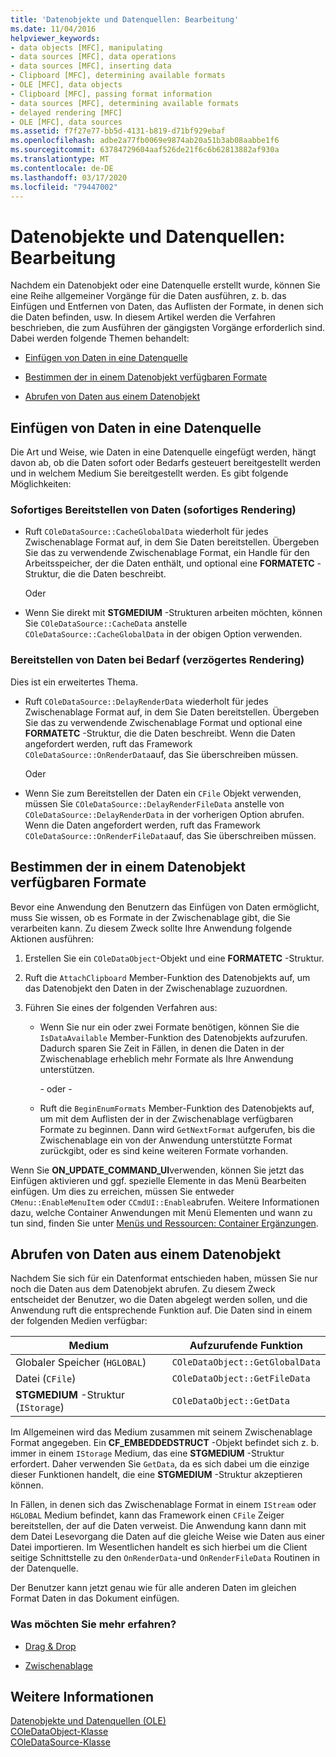 ```yaml
---
title: 'Datenobjekte und Datenquellen: Bearbeitung'
ms.date: 11/04/2016
helpviewer_keywords:
- data objects [MFC], manipulating
- data sources [MFC], data operations
- data sources [MFC], inserting data
- Clipboard [MFC], determining available formats
- OLE [MFC], data objects
- Clipboard [MFC], passing format information
- data sources [MFC], determining available formats
- delayed rendering [MFC]
- OLE [MFC], data sources
ms.assetid: f7f27e77-bb5d-4131-b819-d71bf929ebaf
ms.openlocfilehash: adbe2a77fb0069e9874ab20a51b3ab08aabbe1f6
ms.sourcegitcommit: 63784729604aaf526de21f6c6b62813882af930a
ms.translationtype: MT
ms.contentlocale: de-DE
ms.lasthandoff: 03/17/2020
ms.locfileid: "79447002"
---
```

# <a name="data-objects-and-data-sources-manipulation"></a>Datenobjekte und Datenquellen: Bearbeitung

Nachdem ein Datenobjekt oder eine Datenquelle erstellt wurde, können Sie eine Reihe allgemeiner Vorgänge für die Daten ausführen, z. b. das Einfügen und Entfernen von Daten, das Auflisten der Formate, in denen sich die Daten befinden, usw. In diesem Artikel werden die Verfahren beschrieben, die zum Ausführen der gängigsten Vorgänge erforderlich sind. Dabei werden folgende Themen behandelt:

- [Einfügen von Daten in eine Datenquelle](#_core_inserting_data_into_a_data_source)

- [Bestimmen der in einem Datenobjekt verfügbaren Formate](#_core_determining_the_formats_available_in_a_data_object)

- [Abrufen von Daten aus einem Datenobjekt](#_core_retrieving_data_from_a_data_object)

##  <a name="_core_inserting_data_into_a_data_source"></a>Einfügen von Daten in eine Datenquelle

Die Art und Weise, wie Daten in eine Datenquelle eingefügt werden, hängt davon ab, ob die Daten sofort oder Bedarfs gesteuert bereitgestellt werden und in welchem Medium Sie bereitgestellt werden. Es gibt folgende Möglichkeiten:

### <a name="supplying-data-immediately-immediate-rendering"></a>Sofortiges Bereitstellen von Daten (sofortiges Rendering)

- Ruft `COleDataSource::CacheGlobalData` wiederholt für jedes Zwischenablage Format auf, in dem Sie Daten bereitstellen. Übergeben Sie das zu verwendende Zwischenablage Format, ein Handle für den Arbeitsspeicher, der die Daten enthält, und optional eine **FORMATETC** -Struktur, die die Daten beschreibt.

     Oder

- Wenn Sie direkt mit **STGMEDIUM** -Strukturen arbeiten möchten, können Sie `COleDataSource::CacheData` anstelle `COleDataSource::CacheGlobalData` in der obigen Option verwenden.

### <a name="supplying-data-on-demand-delayed-rendering"></a>Bereitstellen von Daten bei Bedarf (verzögertes Rendering)

Dies ist ein erweitertes Thema.

- Ruft `COleDataSource::DelayRenderData` wiederholt für jedes Zwischenablage Format auf, in dem Sie Daten bereitstellen. Übergeben Sie das zu verwendende Zwischenablage Format und optional eine **FORMATETC** -Struktur, die die Daten beschreibt. Wenn die Daten angefordert werden, ruft das Framework `COleDataSource::OnRenderData`auf, das Sie überschreiben müssen.

     Oder

- Wenn Sie zum Bereitstellen der Daten ein `CFile` Objekt verwenden, müssen Sie `COleDataSource::DelayRenderFileData` anstelle von `COleDataSource::DelayRenderData` in der vorherigen Option abrufen. Wenn die Daten angefordert werden, ruft das Framework `COleDataSource::OnRenderFileData`auf, das Sie überschreiben müssen.

##  <a name="_core_determining_the_formats_available_in_a_data_object"></a>Bestimmen der in einem Datenobjekt verfügbaren Formate

Bevor eine Anwendung den Benutzern das Einfügen von Daten ermöglicht, muss Sie wissen, ob es Formate in der Zwischenablage gibt, die Sie verarbeiten kann. Zu diesem Zweck sollte Ihre Anwendung folgende Aktionen ausführen:

1. Erstellen Sie ein `COleDataObject`-Objekt und eine **FORMATETC** -Struktur.

1. Ruft die `AttachClipboard` Member-Funktion des Datenobjekts auf, um das Datenobjekt den Daten in der Zwischenablage zuzuordnen.

1. Führen Sie eines der folgenden Verfahren aus:

   - Wenn Sie nur ein oder zwei Formate benötigen, können Sie die `IsDataAvailable` Member-Funktion des Datenobjekts aufzurufen. Dadurch sparen Sie Zeit in Fällen, in denen die Daten in der Zwischenablage erheblich mehr Formate als Ihre Anwendung unterstützen.

     \- oder -

   - Ruft die `BeginEnumFormats` Member-Funktion des Datenobjekts auf, um mit dem Auflisten der in der Zwischenablage verfügbaren Formate zu beginnen. Dann wird `GetNextFormat` aufgerufen, bis die Zwischenablage ein von der Anwendung unterstützte Format zurückgibt, oder es sind keine weiteren Formate vorhanden.

Wenn Sie **ON_UPDATE_COMMAND_UI**verwenden, können Sie jetzt das Einfügen aktivieren und ggf. spezielle Elemente in das Menü Bearbeiten einfügen. Um dies zu erreichen, müssen Sie entweder `CMenu::EnableMenuItem` oder `CCmdUI::Enable`abrufen. Weitere Informationen dazu, welche Container Anwendungen mit Menü Elementen und wann zu tun sind, finden Sie unter [Menüs und Ressourcen: Container Ergänzungen](../mfc/menus-and-resources-container-additions.md).

##  <a name="_core_retrieving_data_from_a_data_object"></a>Abrufen von Daten aus einem Datenobjekt

Nachdem Sie sich für ein Datenformat entschieden haben, müssen Sie nur noch die Daten aus dem Datenobjekt abrufen. Zu diesem Zweck entscheidet der Benutzer, wo die Daten abgelegt werden sollen, und die Anwendung ruft die entsprechende Funktion auf. Die Daten sind in einem der folgenden Medien verfügbar:

|Medium|Aufzurufende Funktion|
|------------|----------------------|
|Globaler Speicher (`HGLOBAL`)|`COleDataObject::GetGlobalData`|
|Datei (`CFile`)|`COleDataObject::GetFileData`|
|**STGMEDIUM** -Struktur (`IStorage`)|`COleDataObject::GetData`|

Im Allgemeinen wird das Medium zusammen mit seinem Zwischenablage Format angegeben. Ein **CF_EMBEDDEDSTRUCT** -Objekt befindet sich z. b. immer in einem `IStorage` Medium, das eine **STGMEDIUM** -Struktur erfordert. Daher verwenden Sie `GetData`, da es sich dabei um die einzige dieser Funktionen handelt, die eine **STGMEDIUM** -Struktur akzeptieren können.

In Fällen, in denen sich das Zwischenablage Format in einem `IStream` oder `HGLOBAL` Medium befindet, kann das Framework einen `CFile` Zeiger bereitstellen, der auf die Daten verweist. Die Anwendung kann dann mit dem Datei Lesevorgang die Daten auf die gleiche Weise wie Daten aus einer Datei importieren. Im Wesentlichen handelt es sich hierbei um die Client seitige Schnittstelle zu den `OnRenderData`-und `OnRenderFileData` Routinen in der Datenquelle.

Der Benutzer kann jetzt genau wie für alle anderen Daten im gleichen Format Daten in das Dokument einfügen.

### <a name="what-do-you-want-to-know-more-about"></a>Was möchten Sie mehr erfahren?

- [Drag & Drop](../mfc/drag-and-drop-ole.md)

- [Zwischenablage](../mfc/clipboard.md)

## <a name="see-also"></a>Weitere Informationen

[Datenobjekte und Datenquellen (OLE)](../mfc/data-objects-and-data-sources-ole.md)<br/>
[COleDataObject-Klasse](../mfc/reference/coledataobject-class.md)<br/>
[COleDataSource-Klasse](../mfc/reference/coledatasource-class.md)
